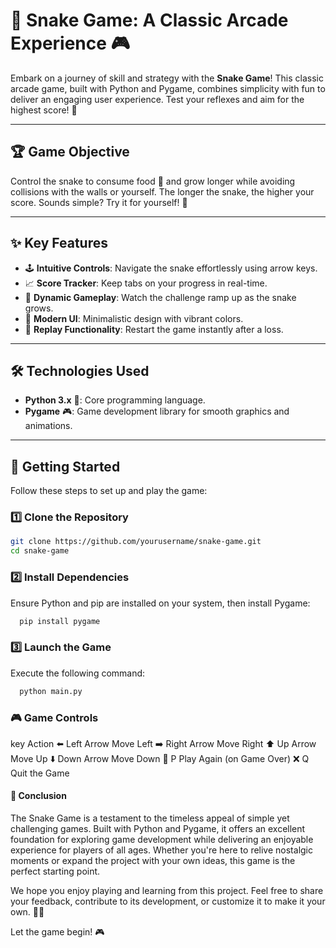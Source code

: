 # 🐍 Snake Game: A Classic Arcade Experience 🎮

Embark on a journey of skill and strategy with the **Snake Game**! This classic arcade game, built with Python and Pygame, combines simplicity with fun to deliver an engaging user experience. Test your reflexes and aim for the highest score! 🚀

---

## 🏆 Game Objective

Control the snake to consume food 🍎 and grow longer while avoiding collisions with the walls or yourself. The longer the snake, the higher your score. Sounds simple? Try it for yourself! 🎯

---

## ✨ Key Features

- 🕹️ **Intuitive Controls**: Navigate the snake effortlessly using arrow keys.
- 📈 **Score Tracker**: Keep tabs on your progress in real-time.
- 🌟 **Dynamic Gameplay**: Watch the challenge ramp up as the snake grows.
- 🎨 **Modern UI**: Minimalistic design with vibrant colors.
- 🔄 **Replay Functionality**: Restart the game instantly after a loss.

---

## 🛠️ Technologies Used

- **Python 3.x** 🐍: Core programming language.
- **Pygame** 🎮: Game development library for smooth graphics and animations.

---

## 🚀 Getting Started

Follow these steps to set up and play the game:

### 1️⃣ Clone the Repository
   ```bash
   git clone https://github.com/yourusername/snake-game.git
   cd snake-game
  ```
### 2️⃣ Install Dependencies

 Ensure Python and pip are installed on your system, then install Pygame:

 ```bash
   pip install pygame
  ```
### 3️⃣ Launch the Game
 Execute the following command:
 ```bash
   python main.py
```
### 🎮 Game Controls
   key	Action
    ⬅️ Left Arrow	Move Left
    ➡️ Right Arrow	Move Right
    ⬆️ Up Arrow	Move Up
    ⬇️ Down Arrow	Move Down
    🔄 P	Play Again (on Game Over)
    ❌ Q	Quit the Game

#### 🏁 Conclusion
The Snake Game is a testament to the timeless appeal of simple yet challenging games. Built with Python and Pygame, it offers an excellent foundation for exploring game development while delivering an enjoyable experience for players of all ages. Whether you're here to relive nostalgic moments or expand the project with your own ideas, this game is the perfect starting point.

We hope you enjoy playing and learning from this project. Feel free to share your feedback, contribute to its development, or customize it to make it your own. 🚀🐍

Let the game begin! 🎮






